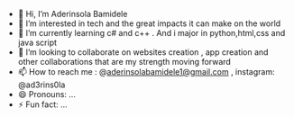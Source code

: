 - 👋 Hi, I’m Aderinsola Bamidele
- 👀 I’m interested in tech and the great impacts it can make on the world
- 🌱 I’m currently learning c# and c++ . And i major in python,html,css and java script
- 💞️ I’m looking to collaborate on websites creation , app creation and other collaborations that are my strength moving forward
- 📫 How to reach me : @aderinsolabamidele1@gmail.com , instagram: @ad3rins0la 
- 😄 Pronouns: ...
- ⚡ Fun fact: ...

<!---
aderinsolabamidele/aderinsolabamidele is a ✨ special ✨ repository because its `README.md` (this file) appears on your GitHub profile.
You can click the Preview link to take a look at your changes.
--->
